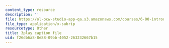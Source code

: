 ```yaml
---
content_type: resource
description: ''
file: https://ol-ocw-studio-app-qa.s3.amazonaws.com/courses/6-00-introduction-to-computer-science-and-programming-fall-2008/f26db6a88e8809bb4052263232667b15_IZaAUwW7OsU.srt
file_type: application/x-subrip
resourcetype: Other
title: 3play caption file
uid: f26db6a8-8e88-09bb-4052-263232667b15
---
```

